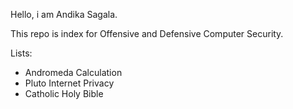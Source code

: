 Hello, i am Andika Sagala.

This repo is index for Offensive and Defensive Computer Security.

Lists:
- Andromeda Calculation
- Pluto Internet Privacy
- Catholic Holy Bible
